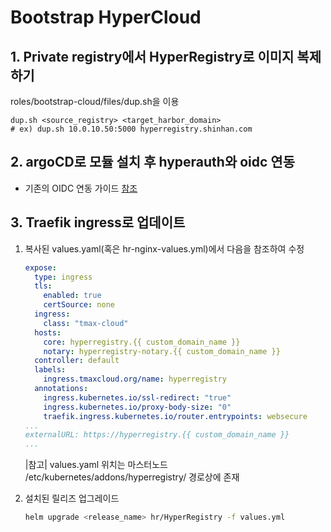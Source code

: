 # Bootstrap HyperCloud

## 1. Private registry에서 HyperRegistry로 이미지 복제하기

roles/bootstrap-cloud/files/dup.sh을 이용

```
dup.sh <source_registry> <target_harbor_domain>
# ex) dup.sh 10.0.10.50:5000 hyperregistry.shinhan.com
```

## 2. argoCD로 모듈 설치 후 hyperauth와 oidc 연동

- 기존의 OIDC 연동 가이드 [참조](https://github.com/tmax-cloud/HyperRegistry-Chart/blob/5.0/docs/oidc.md)


## 3. Traefik ingress로 업데이트

1. 복사된 values.yaml(혹은 hr-nginx-values.yml)에서 다음을 참조하여 수정
    ```yaml
    expose:
      type: ingress
      tls:
        enabled: true
        certSource: none
      ingress:
        class: "tmax-cloud"
      hosts:
        core: hyperregistry.{{ custom_domain_name }}
        notary: hyperregistry-notary.{{ custom_domain_name }}
      controller: default
      labels:
        ingress.tmaxcloud.org/name: hyperregistry
      annotations:
        ingress.kubernetes.io/ssl-redirect: "true"
        ingress.kubernetes.io/proxy-body-size: "0"
        traefik.ingress.kubernetes.io/router.entrypoints: websecure
    ...
    externalURL: https://hyperregistry.{{ custom_domain_name }}
    ...
    ```
    |참고| values.yaml 위치는 마스터노드 /etc/kubernetes/addons/hyperregistry/ 경로상에 존재   

2. 설치된 릴리즈 업그레이드
    ```bash
    helm upgrade <release_name> hr/HyperRegistry -f values.yml
    ```
